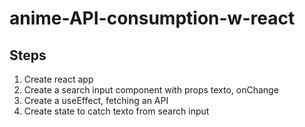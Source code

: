 # anime-API-consumption-w-react
## Steps

1. Create react app
2. Create a search input component with props texto, onChange
3. Create a useEffect, fetching an API 
4. Create state to catch texto from search input
